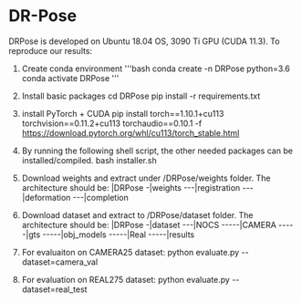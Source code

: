 # DR-Pose
DRPose is developed on Ubuntu 18.04 OS, 3090 Ti GPU (CUDA 11.3).
To reproduce our results:

1. Create conda environment
'''bash
conda create -n DRPose python=3.6
conda activate DRPose
'''

2. Install basic packages
cd DRPose
pip install -r requirements.txt 

3. install PyTorch + CUDA
pip install torch==1.10.1+cu113 torchvision==0.11.2+cu113 torchaudio==0.10.1 -f https://download.pytorch.org/whl/cu113/torch_stable.html

4. By running the following shell script, the other needed packages can be installed/compiled.
bash installer.sh

5. Download weights and extract under /DRPose/weights folder. The architecture should be:
|DRPose
 -|weights
 ---|registration
 ---|deformation
 ---|completion

6. Download dataset and extract to /DRPose/dataset folder. The architecture should be:
|DRPose
 -|dataset
 ---|NOCS
 -----|CAMERA
 -----|gts
 -----|obj_models
 -----|Real
 -----|results

7. For evaluaiton on CAMERA25 dataset:
python evaluate.py --dataset=camera_val

8. For evaluation on REAL275 dataset:
python evaluate.py --dataset=real_test
